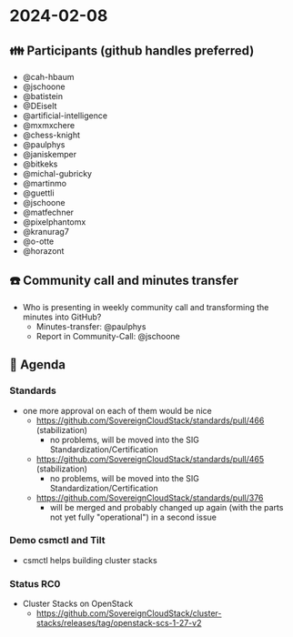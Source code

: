 # 2024-02-08
## :family: Participants (github handles preferred)

* @cah-hbaum
* @jschoone
* @batistein
* @DEiselt
* @artificial-intelligence
* @mxmxchere
* @chess-knight
* @paulphys
* @janiskemper
* @bitkeks
* @michal-gubricky
* @martinmo
* @guettli
* @jschoone
* @matfechner
* @pixelphantomx
* @kranurag7
* @o-otte
* @horazont


## :telephone: Community call and minutes transfer
* Who is presenting in weekly community call and transforming the minutes into GitHub?
     * Minutes-transfer: @paulphys
     * Report in Community-Call: @jschoone

## :notebook: Agenda
### Standards
* one more approval on each of them would be nice
    * https://github.com/SovereignCloudStack/standards/pull/466 (stabilization)
        * no problems, will be moved into the SIG Standardization/Certification
    * https://github.com/SovereignCloudStack/standards/pull/465 (stabilization)
        * no problems, will be moved into the SIG Standardization/Certification
    * https://github.com/SovereignCloudStack/standards/pull/376
        * will be merged and probably changed up again (with the parts not yet fully "operational") in a second issue

### Demo csmctl and Tilt
* csmctl helps building cluster stacks

### Status RC0
* Cluster Stacks on OpenStack
    * https://github.com/SovereignCloudStack/cluster-stacks/releases/tag/openstack-scs-1-27-v2
